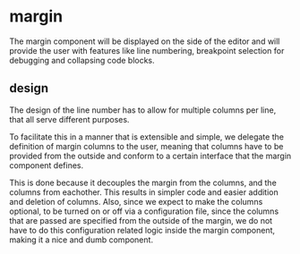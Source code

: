 # margin

The margin component will be displayed on the side of the editor and will provide the user with features like line numbering, breakpoint selection for debugging and collapsing code blocks.

## design

The design of the line number has to allow for multiple columns per line, that all serve different purposes.

To facilitate this in a manner that is extensible and simple, we delegate the definition of margin columns to the user, meaning that columns have to be provided from the outside and conform to a certain interface that the margin component defines.

This is done because it decouples the margin from the columns, and the columns from eachother. This results in simpler code and easier addition and deletion of columns. Also, since we expect to make the columns optional, to be turned on or off via a configuration file, since the columns that are passed are specified from the outside of the margin, we do not have to do this configuration related logic inside the margin component, making it a nice and dumb component.

